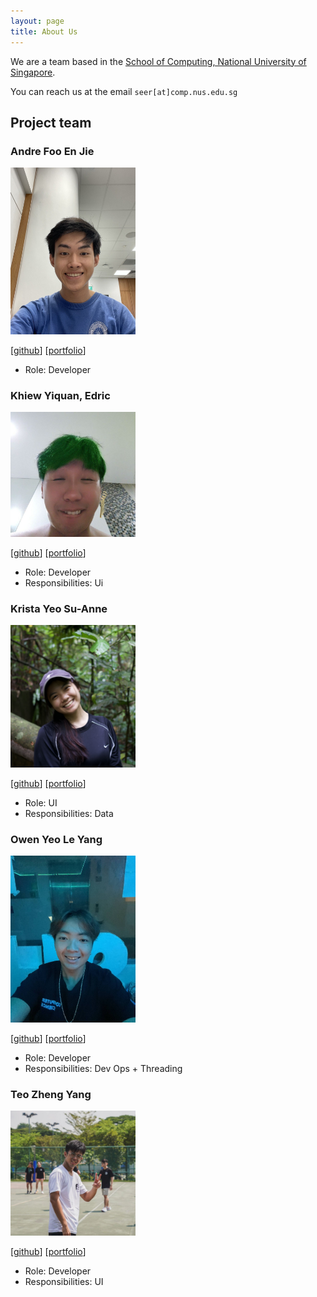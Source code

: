 ```yaml
---
layout: page
title: About Us
---
```


We are a team based in the [School of Computing, National University of Singapore](http://www.comp.nus.edu.sg).

You can reach us at the email `seer[at]comp.nus.edu.sg`

## Project team

### Andre Foo En Jie

<img src="images/andrefoo.png" width="200px">

[[github](https://github.com/andrefoo)]
[[portfolio](team/andrefoo.md)]

* Role: Developer

### Khiew Yiquan, Edric

<img src="images/lululwtv.png" width="200px">

[[github](http://github.com/lululwtv)]
[[portfolio](team/lululwtv.md)]

* Role: Developer
* Responsibilities: Ui

### Krista Yeo Su-Anne

<img src="images/kristayeo.png" width="200px">

[[github](http://github.com/kristayeo)]
[[portfolio](team/kristayeo.md)]

* Role: UI
* Responsibilities: Data

### Owen Yeo Le Yang

<img src="images/owenyeo.png" width="200px">

[[github](http://github.com/owenyeo)]
[[portfolio](team/owenyeo.md)]

* Role: Developer
* Responsibilities: Dev Ops + Threading

### Teo Zheng Yang

<img src="images/teozhengyang.png" width="200px">

[[github](http://github.com/teozhengyang)]
[[portfolio](team/teozhengyang.md)]

* Role: Developer
* Responsibilities: UI

